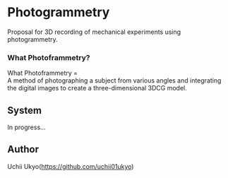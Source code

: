 # Photogrammetry
Proposal for 3D recording of mechanical experiments using photogrammetry.
  
### What Photoframmetry?
What Photoframmetry =  
A method of photographing a subject from various angles and integrating the digital images to create a three-dimensional 3DCG model.
  
## System
In progress...
  
## Author
Uchii Ukyo(https://github.com/uchii01ukyo)
